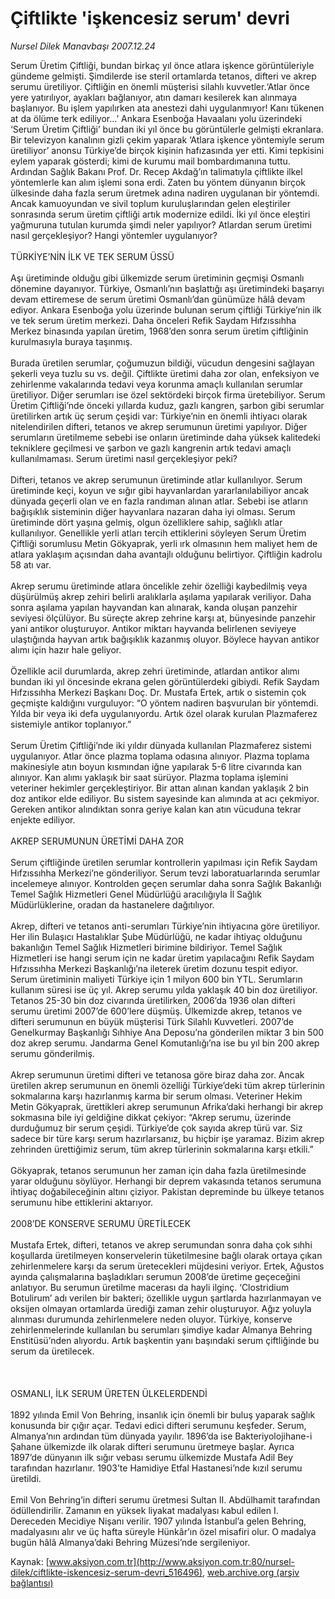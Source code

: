 # Çiftlikte 'işkencesiz serum' devri

*Nursel Dilek Manavbaşı 2007.12.24*

<div class="pNewsDetailMainContent" itemprop="articleBody">
 Serum Üretim Çiftliği, bundan birkaç yıl önce atlara işkence görüntüleriyle gündeme gelmişti. Şimdilerde ise steril ortamlarda tetanos, difteri ve akrep serumu üretiliyor. Çiftliğin en önemli müşterisi silahlı kuvvetler.‘Atlar önce yere yatırılıyor, ayakları bağlanıyor, atın damarı kesilerek kan alınmaya başlanıyor. Bu işlem yapılırken ata anestezi dahi uygulanmıyor! Kanı tükenen at da ölüme terk ediliyor…’ Ankara Esenboğa Havaalanı yolu üzerindeki ‘Serum Üretim Çiftliği’ bundan iki yıl önce bu görüntülerle gelmişti ekranlara. Bir televizyon kanalının gizli çekim yaparak ‘Atlara işkence yöntemiyle serum üretiliyor’ anonsu Türkiye’de birçok kişinin hafızasında yer etti. Kimi tepkisini eylem yaparak gösterdi; kimi de kurumu mail bombardımanına tuttu. Ardından Sağlık Bakanı Prof. Dr. Recep Akdağ’ın talimatıyla çiftlikte ilkel yöntemlerle kan alım işlemi sona erdi. Zaten bu yöntem dünyanın birçok ülkesinde daha fazla serum üretmek adına nadiren uygulanan bir yöntemdi. Ancak kamuoyundan ve sivil toplum kuruluşlarından gelen eleştiriler sonrasında serum üretim çiftliği artık modernize edildi. İki yıl önce eleştiri yağmuruna tutulan kurumda şimdi neler yapılıyor? Atlardan serum üretimi nasıl gerçekleşiyor? Hangi yöntemler uygulanıyor?
 <br/>
 <br/>
 TÜRKİYE’NİN İLK VE TEK SERUM ÜSSÜ
 <br/>
 <br/>
 Aşı üretiminde olduğu gibi ülkemizde serum üretiminin geçmişi Osmanlı dönemine dayanıyor. Türkiye, Osmanlı’nın başlattığı aşı üretimindeki başarıyı devam ettiremese de serum üretimi Osmanlı’dan günümüze hâlâ devam ediyor. Ankara Esenboğa yolu üzerinde bulunan serum çiftliği Türkiye’nin ilk ve tek serum üretim merkezi. Daha önceleri Refik Saydam Hıfzıssıhha Merkez binasında yapılan üretim, 1968’den sonra serum üretim çiftliğinin kurulmasıyla buraya taşınmış.
 <br/>
 <br/>
 Burada üretilen serumlar, çoğumuzun bildiği, vücudun dengesini sağlayan şekerli veya tuzlu su vs. değil. Çiftlikte üretimi daha zor olan, enfeksiyon ve zehirlenme vakalarında tedavi veya korunma amaçlı kullanılan serumlar üretiliyor. Diğer serumları ise özel sektördeki birçok firma üretebiliyor. Serum Üretim Çiftliği’nde önceki yıllarda kuduz, gazlı kangren, şarbon gibi serumlar üretilirken artık üç serum çeşidi var: Türkiye’nin en önemli ihtiyacı olarak nitelendirilen difteri, tetanos ve akrep serumunun üretimi yapılıyor. Diğer serumların üretilmeme sebebi ise onların üretiminde daha yüksek kalitedeki tekniklere geçilmesi ve şarbon ve gazlı kangrenin artık tedavi amaçlı kullanılmaması. Serum üretimi nasıl gerçekleşiyor peki?
 <br/>
 <br/>
 Difteri, tetanos ve akrep serumunun üretiminde atlar kullanılıyor. Serum üretiminde keçi, koyun ve sığır gibi hayvanlardan yararlanılabiliyor ancak dünyada geçerli olan ve en fazla randıman alınan atlar. Sebebi ise atların bağışıklık sisteminin diğer hayvanlara nazaran daha iyi olması. Serum üretiminde dört yaşına gelmiş, olgun özelliklere sahip, sağlıklı atlar kullanılıyor. Genellikle yerli atları tercih ettiklerini söyleyen Serum Üretim Çiftliği sorumlusu Metin Gökyaprak, yerli ırk olmasının hem maliyet hem de atlara yaklaşım açısından daha avantajlı olduğunu belirtiyor. Çiftliğin kadrolu 58 atı var.
 <br/>
 <br/>
 Akrep serumu üretiminde atlara öncelikle zehir özelliği kaybedilmiş veya düşürülmüş akrep zehiri belirli aralıklarla aşılama yapılarak veriliyor. Daha sonra aşılama yapılan hayvandan kan alınarak, kanda oluşan panzehir seviyesi ölçülüyor. Bu süreçte akrep zehrine karşı at, bünyesinde panzehir yani antikor oluşturuyor. Antikor miktarı hayvanda belirlenen seviyeye ulaştığında hayvan artık bağışıklık kazanmış oluyor. Böylece hayvan antikor alımı için hazır hale geliyor.
 <br/>
 <br/>
 Özellikle acil durumlarda, akrep zehri üretiminde, atlardan antikor alımı bundan iki yıl öncesinde ekrana gelen görüntülerdeki gibiydi. Refik Saydam Hıfzıssıhha Merkezi Başkanı Doç. Dr. Mustafa Ertek, artık o sistemin çok geçmişte kaldığını vurguluyor: “O yöntem nadiren başvurulan bir yöntemdi. Yılda bir veya iki defa uygulanıyordu. Artık özel olarak kurulan Plazmaferez sistemiyle antikor toplanıyor.”
 <br/>
 <br/>
 Serum Üretim Çiftliği’nde iki yıldır dünyada kullanılan Plazmaferez sistemi uygulanıyor. Atlar önce plazma toplama odasına alınıyor. Plazma toplama makinesiyle atın boyun kısmından iğne yapılarak 5-6 litre civarında kan alınıyor. Kan alımı yaklaşık bir saat sürüyor. Plazma toplama işlemini veteriner hekimler gerçekleştiriyor. Bir attan alınan kandan yaklaşık 2 bin doz antikor elde ediliyor. Bu sistem sayesinde kan alımında at acı çekmiyor. Gereken antikor alındıktan sonra geriye kalan kan atın vücuduna tekrar enjekte ediliyor.
 <br/>
 <br/>
 AKREP SERUMUNUN ÜRETİMİ DAHA ZOR
 <br/>
 <br/>
 Serum çiftliğinde üretilen serumlar kontrollerin yapılması için Refik Saydam Hıfzıssıhha Merkezi’ne gönderiliyor. Serum tevzi laboratuarlarında serumlar incelemeye alınıyor. Kontrolden geçen serumlar daha sonra Sağlık Bakanlığı Temel Sağlık Hizmetleri Genel Müdürlüğü aracılığıyla İl Sağlık Müdürlüklerine, oradan da hastanelere dağıtılıyor.
 <br/>
 <br/>
 Akrep, difteri ve tetanos anti-serumları Türkiye’nin ihtiyacına göre üretiliyor. Her ilin Bulaşıcı Hastalıklar Şube Müdürlüğü, ne kadar ihtiyaç olduğunu bakanlığın Temel Sağlık Hizmetleri birimine bildiriyor. Temel Sağlık Hizmetleri ise hangi serum için ne kadar üretim yapılacağını Refik Saydam Hıfzıssıhha Merkezi Başkanlığı’na ileterek üretim dozunu tespit ediyor. Serum üretiminin maliyeti Türkiye için 1 milyon 600 bin YTL. Serumların kullanım süresi ise üç yıl. Akrep serumu yılda yaklaşık 40 bin doz üretiliyor. Tetanos 25-30 bin doz civarında üretilirken, 2006’da 1936 olan difteri serumu üretimi 2007’de 600’lere düşmüş. Ülkemizde akrep, tetanos ve difteri serumunun en büyük müşterisi Türk Silahlı Kuvvetleri. 2007’de Genelkurmay Başkanlığı Sıhhiye Ana Deposu’na gönderilen miktar 3 bin 500 doz akrep serumu. Jandarma Genel Komutanlığı’na ise bu yıl bin 200 akrep serumu gönderilmiş.
 <br/>
 <br/>
 Akrep serumunun üretimi difteri ve tetanosa göre biraz daha zor. Ancak üretilen akrep serumunun en önemli özelliği Türkiye’deki tüm akrep türlerinin sokmalarına karşı hazırlanmış karma bir serum olması. Veteriner Hekim Metin Gökyaprak, ürettikleri akrep serumunun Afrika’daki herhangi bir akrep sokmasına bile iyi geldiğine dikkat çekiyor: “Akrep serumu,  üzerinde durduğumuz bir serum çeşidi. Türkiye’de çok sayıda akrep türü var. Siz sadece bir türe karşı serum hazırlarsanız, bu hiçbir işe yaramaz. Bizim akrep zehrinden ürettiğimiz serum, tüm akrep türlerinin sokmalarına karşı etkili.”
 <br/>
 <br/>
 Gökyaprak, tetanos serumunun her zaman için daha fazla üretilmesinde yarar olduğunu söylüyor. Herhangi bir deprem vakasında tetanos serumuna ihtiyaç doğabileceğinin altını çiziyor. Pakistan depreminde bu ülkeye tetanos serumunu hibe ettiklerini aktarıyor.
 <br/>
 <br/>
 2008’DE KONSERVE SERUMU ÜRETİLECEK
 <br/>
 <br/>
 Mustafa Ertek, difteri, tetanos ve akrep serumundan sonra daha çok sıhhi koşullarda üretilmeyen konservelerin tüketilmesine bağlı olarak ortaya çıkan zehirlenmelere karşı da serum üretecekleri müjdesini veriyor. Ertek, Ağustos ayında çalışmalarına başladıkları serumun 2008’de üretime geçeceğini anlatıyor. Bu serumun üretilme macerası da hayli ilginç. ‘Clostridium Botulirum’ adı verilen bir bakteri; özellikle uygun şartlarda hazırlanmayan ve oksijen olmayan ortamlarda ürediği zaman zehir oluşturuyor. Ağız yoluyla alınması durumunda zehirlenmelere neden oluyor. Türkiye, konserve zehirlenmelerinde kullanılan bu serumları şimdiye kadar Almanya Behring Enstitüsü’nden alıyordu. Artık başkentin yanı başındaki serum çiftliğinde bu serum da üretilecek.
 <br/>
 <br/>
 <br/>
 <br/>
 OSMANLI, İLK SERUM ÜRETEN ÜLKELERDENDİ
 <br/>
 <br/>
 1892 yılında Emil Von Behring, insanlık için önemli bir buluş yaparak sağlık konusunda bir çığır açar. Tedavi edici difteri serumunu keşfeder. Serum,  Almanya’nın ardından tüm dünyada yayılır. 1896’da ise Bakteriyolojihane-i Şahane ülkemizde ilk olarak difteri serumunu üretmeye başlar. Ayrıca 1897’de dünyanın ilk sığır vebası serumu ülkemizde Mustafa Adil Bey tarafından hazırlanır. 1903’te Hamidiye Etfal Hastanesi’nde kızıl serumu üretildi.
 <br/>
 <br/>
 Emil Von Behring’in difteri serumu üretmesi Sultan II. Abdülhamit tarafından ödüllendirilir. Zamanın en yüksek liyakat madalyası kabul edilen I. Dereceden Mecidiye Nişanı verilir. 1907 yılında İstanbul’a gelen Behring, madalyasını alır ve üç hafta süreyle Hünkâr’ın özel misafiri olur. O madalya bugün hâlâ Almanya’daki Behring Müzesi’nde sergileniyor.
 <br/>
</div>


Kaynak: [www.aksiyon.com.tr](http://www.aksiyon.com.tr:80/nursel-dilek/ciftlikte-iskencesiz-serum-devri_516496), [web.archive.org (arşiv bağlantısı)](http://web.archive.org/web/20150714005553/http://www.aksiyon.com.tr:80/nursel-dilek/ciftlikte-iskencesiz-serum-devri_516496)

